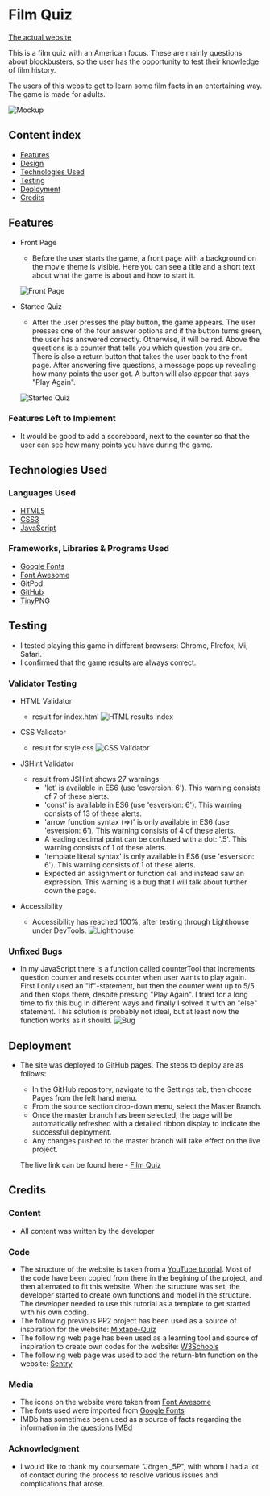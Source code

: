 # Film Quiz

[The actual website](https://merin86.github.io/film-quiz/)

This is a film quiz with an American focus. These are mainly questions about blockbusters, so the user has the opportunity to test their knowledge of film history.

The users of this website get to learn some film facts in an entertaining way. The game is made for adults.

![Mockup](readmedoc/mockup.jpg)

## Content index

* [Features](#features)
* [Design](#design)
* [Technologies Used](#technologies-used)
* [Testing](#testing)
* [Deployment](#deployment)
* [Credits](#credits)


## Features

-   Front Page

    - Before the user starts the game, a front page with a background on the movie theme is visible. Here you can see a title and a short text about what the game is about and how to start it.

    ![Front Page](readmedoc/front.jpg)

-   Started Quiz

    - After the user presses the play button, the game appears. The user presses one of the four answer options and if the button turns green, the user has answered correctly. Otherwise, it will be red. Above the questions is a counter that tells you which question you are on. There is also a return button that takes the user back to the front page. After answering five questions, a message pops up revealing how many points the user got. A button will also appear that says "Play Again".

    ![Started Quiz](readmedoc/quiz.jpg)

### Features Left to Implement

-   It would be good to add a scoreboard, next to the counter so that the user can see how many points you have during the game.


## Technologies Used

### Languages Used

-   [HTML5](https://en.wikipedia.org/wiki/HTML5)
-   [CSS3](https://en.wikipedia.org/wiki/Cascading_Style_Sheets)
-   [JavaScript](https://en.wikipedia.org/wiki/JavaScript)

### Frameworks, Libraries & Programs Used

-   [Google Fonts](https://fonts.google.com/)
-   [Font Awesome](https://fontawesome.com/)
-   GitPod
-   [GitHub](https://github.com/)
-   [TinyPNG](https://tinypng.com/)


## Testing

-   I tested playing this game in different browsers: Chrome, FIrefox, Mi, Safari.
-   I confirmed that the game results are always correct.

### Validator Testing

- HTML Validator
    - result for index.html
    ![HTML results index](readmedoc/html-valid.jpg)


- CSS Validator
    - result for style.css
    ![CSS Validator](readmedoc/css-valid.jpg)


- JSHint Validator
    - result from JSHint shows 27 warnings:
        - 'let' is available in ES6 (use 'esversion: 6'). This warning consists of 7 of these alerts.
        - 'const' is available in ES6 (use 'esversion: 6'). This warning consists of 13 of these alerts.
        - 'arrow function syntax (=>)' is only available in ES6 (use 'esversion: 6'). This warning consists of 4 of these alerts.
        - A leading decimal point can be confused with a dot: '.5'. This warning consists of 1 of these alerts.
        - 'template literal syntax' is only available in ES6 (use 'esversion: 6'). This warning consists of 1 of these alerts.
        - Expected an assignment or function call and instead saw an expression. This warning is a bug that I will talk about further down the page.

- Accessibility
    - Accessibility has reached 100%, after testing through Lighthouse under DevTools.
    ![Lighthouse](readmedoc/lighthouse1.jpg)

### Unfixed Bugs

- In my JavaScript there is a function called counterTool that increments question counter and resets counter when user wants to play again. First I only used an "if"-statement, but then the counter went up to 5/5 and then stops there, despite pressing "Play Again". I tried for a long time to fix this bug in different ways and finally I solved it with an "else" statement. This solution is probably not ideal, but at least now the function works as it should.
![Bug](readmedoc/bug.jpg)


## Deployment

- The site was deployed to GitHub pages. The steps to deploy are as follows:
    - In the GitHub repository, navigate to the Settings tab, then choose Pages from the left hand menu.
    - From the source section drop-down menu, select the Master Branch.
    - Once the master branch has been selected, the page will be automatically refreshed with a detailed ribbon display to indicate the successful deployment.
    - Any changes pushed to the master branch will take effect on the live project.

  The live link can be found here - [Film Quiz](https://merin86.github.io/film-quiz/)


## Credits

### Content
- All content was written by the developer

### Code
- The structure of the website is taken from a [YouTube tutorial](https://www.youtube.com/watch?v=PBcqGxrr9g8). Most of the code have been copied from there in the begining of the project, and then alternated to fit this website. When the structure was set, the developer started to create own functions and model in the structure. The developer needed to use this tutorial as a template to get started with his own coding.
- The following previous PP2 project has been used as a source of inspiration for the website: [Mixtape-Quiz](https://siobhanlgorman.github.io/80s-Mixtape-Quiz/index.html)
- The following web page has been used as a learning tool and source of inspiration to create own codes for the website: [W3Schools](https://www.w3schools.com/)
- The following web page was used to add the return-btn function on the website: [Sentry](https://sentry.io/welcome/)

### Media
- The icons on the website were taken from [Font Awesome](https://fontawesome.com/)
- The fonts used were imported from [Google Fonts](https://fonts.google.com/)
- IMDb has sometimes been used as a source of facts regarding the information in the questions [IMBd](https://www.imdb.com/)


### Acknowledgment

- I would like to thank my coursemate "Jörgen _5P", with whom I had a lot of contact during the process to resolve various issues and complications that arose.
